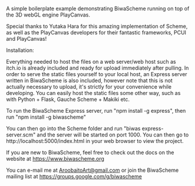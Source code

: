 A simple boilerplate example demonstrating BiwaScheme running on top of the 3D webGL engine PlayCanvas.

Special thanks to Yutaka Hara for this amazing implementation of Scheme, as well as the PlayCanvas developers for their fantastic frameworks, PCUI and PlayCanvas!

Installation:

Everything needed to host the files on a web server/web host such as itch.io is already included and ready for upload immediately after pulling. In order to serve the static files yourself to your local host, an Express server written in BiwaScheme is also included, however note that this is not actually necessary to upload, it's strictly for your convenience while developing. You can easily host the static files some other way, such as with Python + Flask, Gauche Scheme + Makiki etc.

To run the BiwaScheme Express server, run "npm install -g express", then run "npm install -g biwascheme"

You can then go into the Scheme folder and run "biwas express-server.scm" and the server will be started on port 1000.
You can then go to http://localhost:5000/index.html in your web browser to view the project.

If you are new to BiwaScheme, feel free to check out the docs on the website at https://www.biwascheme.org

You can e-mail me at AroobaitoArt@gmail.com or join the BiwaScheme mailing list at https://groups.google.com/g/biwascheme
